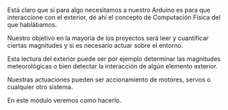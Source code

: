 Está claro que si para algo necesitamos a nuestro Arduino es para que interaccione con el exterior, de ahí el concepto de Computación Física del que hablábamos.

Nuestro objetivo en la mayoría de los proyectos será leer y cuantificar ciertas magnitudes y si es necesario actuar sobre el entorno.

Esta lectura del exterior puede ser por ejemplo determinar las magnitudes meteorológicas o bien detectar la interacción de algún
elemento exterior.

Nuestras actuaciones pueden ser accionamiento de motores, servos o cualquier otro sistema.

En este módulo veremos como hacerlo.

